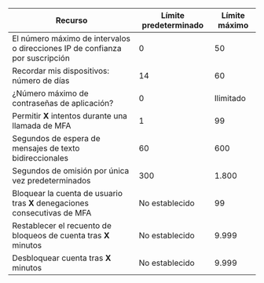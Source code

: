 | Recurso | Límite predeterminado | Límite máximo |
| --- | --- | --- |
| El número máximo de intervalos o direcciones IP de confianza</a> por suscripción |0 |50 |
| Recordar mis dispositivos: número de días |14 |60 |
| ¿Número máximo de contraseñas de aplicación? |0 |Ilimitado |
| Permitir **X** intentos durante una llamada de MFA |1 |99 |
| Segundos de espera de mensajes de texto bidireccionales |60 |600 |
| Segundos de omisión por única vez predeterminados |300 |1.800 |
| Bloquear la cuenta de usuario tras **X** denegaciones consecutivas de MFA |No establecido |99 |
| Restablecer el recuento de bloqueos de cuenta tras **X** minutos |No establecido |9.999 |
| Desbloquear cuenta tras **X** minutos |No establecido |9.999 |
